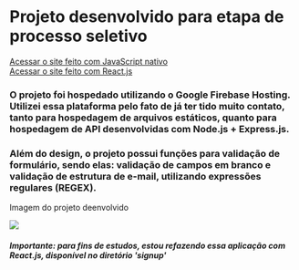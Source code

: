 <h1>Projeto desenvolvido para etapa de processo seletivo</h1>

<a href="https://rrc-blockc.web.app">Acessar o site feito com JavaScript nativo</a> <br>
<a href="https://rrc-blockc-react.web.app/">Acessar o site feito com React.js</a>

<h3>O projeto foi hospedado utilizando o Google Firebase Hosting. Utilizei essa plataforma pelo fato de já ter tido muito contato, tanto para hospedagem de arquivos estáticos, quanto para hospedagem de API desenvolvidas com Node.js + Express.js.</h3>

<h3>Além do design, o projeto possui funções para validação de formulário, sendo elas: validação de campos em branco e validação de estrutura de e-mail, utilizando expressões regulares (REGEX).</h3>

<p>Imagem do projeto deenvolvido</p>
<img src="https://user-images.githubusercontent.com/72985101/199098740-51581757-144d-455c-9b3e-dfbede88cffe.png">

<h5>Importante: para fins de estudos, estou refazendo essa aplicação com React.js, disponível no diretório 'signup'</h5>
